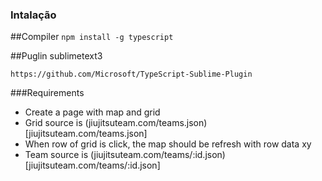 ### Intalação

##Compiler
`npm install -g typescript`

##Puglin sublimetext3

`https://github.com/Microsoft/TypeScript-Sublime-Plugin`


###Requirements

 - Create a page with map and grid
 - Grid source is (jiujitsuteam.com/teams.json)[jiujitsuteam.com/teams.json]
 - When row of grid is click, the map should be refresh with row data xy 
 - Team source is (jiujitsuteam.com/teams/:id.json)[jiujitsuteam.com/teams/:id.json]
 
